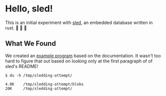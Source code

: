# Hello, sled!

This is an initial experiment with [sled](https://github.com/spacejam/sled), an embedded database written in rust. 🦀 💾 🌟

## What We Found

We created an [example program](src/main.rs) based on the documentation.  It wasn't too hard to figure that out based
on looking only at the first paragraph of of sled's README!

```text
$ du -h /tmp/sledding-attempt/

4.0K    /tmp/sledding-attempt/blobs
20K     /tmp/sledding-attempt/
```
